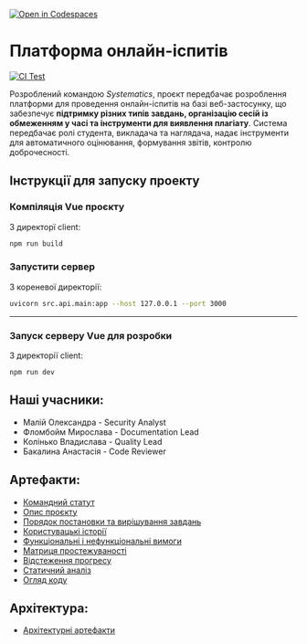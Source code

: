[![Open in Codespaces](https://classroom.github.com/assets/launch-codespace-2972f46106e565e64193e422d61a12cf1da4916b45550586e14ef0a7c637dd04.svg)](https://classroom.github.com/open-in-codespaces?assignment_repo_id=20518032)

# Платформа онлайн-іспитів
[![CI Test](https://github.com/ukma-cs-ssdm-2025/team-systematics/actions/workflows/ci-test.yml/badge.svg)](https://github.com/ukma-cs-ssdm-2025/team-systematics/actions/workflows/ci-test.yml)

Розроблений командою _Systematics_, проєкт передбачає розроблення платформи для проведення онлайн-іспитів на базі веб-застосунку, що забезпечує __підтримку різних типів завдань, організацію сесій із обмеженням у часі та інструменти для виявлення плагіату__. Система передбачає ролі студента, викладача та наглядача, надає інструменти для автоматичного оцінювання, формування звітів, контролю доброчесності.

## Інструкції для запуску проекту

### Компіляція Vue проєкту

З директорї client:

```bash
npm run build
```

### Запустити сервер

З кореневої директорії:

```bash
uvicorn src.api.main:app --host 127.0.0.1 --port 3000
```

<hr>

### Запуск серверу Vue для розробки

З директорії client:

```
npm run dev
```


## Наші учасники:
- Малій Олександра - Security Analyst
- Фломбойм Мирослава - Documentation Lead
- Колінько Владислава - Quality Lead
- Бакалина Анастасія - Code Reviewer

## Артефакти:
- [Командний статут](/docs/requirements/TeamCharter.md)
- [Опис проєкту](/docs/requirements/Project-Description.md)
- [Порядок постановки та вирішування завдань](/docs/requirements/ISSUE_WORKFLOW.md)
- [Користувацькі історії](/docs/requirements/user-stories.md)
- [Функціональні і нефункціональні вимоги](/docs/requirements/requirements.md)
- [Матриця простежуваності](/docs/requirements/rtm.md)
- [Відстеження прогресу](/docs/code-quality/progress.md)
- [Статичний аналіз](/docs/code-quality/static-analysis.md)
- [Огляд коду](/docs/code-quality/review-report.md)

## Архітектура:
- [Архітектурні артефакти](/docs/architecture/)